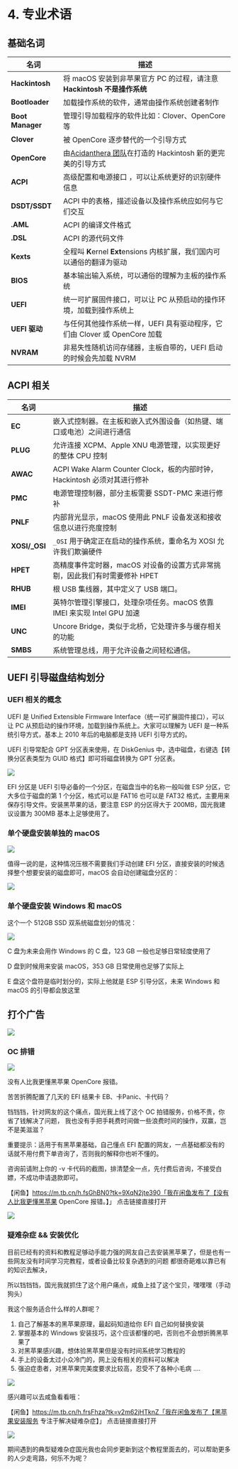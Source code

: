 # 4. 专业术语

## 基础名词

| 名词             | 描述                                                         |
| ---------------- | ------------------------------------------------------------ |
| **Hackintosh**   | 将 macOS 安装到非苹果官方 PC 的过程，请注意**Hackintosh 不是操作系统** |
| **Bootloader**   | 加载操作系统的软件，通常由操作系统创建者制作                 |
| **Boot Manager** | 管理引导加载程序的软件比如：Clover、OpenCore 等              |
| **Clover**       | 被 OpenCore 逐步替代的一个引导方式                           |
| **OpenCore**     | 由[Acidanthera 团队](https://github.com/acidanthera)在打造的 Hackintosh 新的更完美的引导方式 |
| **ACPI**         | 高级配置和电源接口 ，可以让系统更好的识别硬件信息            |
| **DSDT/SSDT**    | ACPI 中的表格，描述设备以及操作系统应如何与它们交互          |
| **.AML**         | ACPI 的编译文件格式                                          |
| **.DSL**         | ACPI 的源代码文件                                            |
| **Kexts**        | 全程叫  **K**ernel **Ext**ensions 内核扩展，我们国内可以通俗的翻译为驱动 |
| **BIOS**         | 基本输出输入系统，可以通俗的理解为主板的操作系统             |
| **UEFI**         | 统一可扩展固件接口，可以让 PC 从预启动的操作环境，加载到操作系统上 |
| **UEFI 驱动**    | 与任何其他操作系统一样，UEFI 具有驱动程序，它们由 Clover 或 OpenCore 加载 |
| **NVRAM**        | 非易失性随机访问存储器，主板自带的，UEFI 启动的时候会先加载 NVRM |

## ACPI 相关

| 名词          | 描述                                                         |
| ------------- | ------------------------------------------------------------ |
| **EC**        | 嵌入式控制器。在主板和嵌入式外围设备（如热键、端口或电池）之间进行通信 |
| **PLUG**      | 允许连接 XCPM、Apple XNU 电源管理，以实现更好的整体 CPU 控制 |
| **AWAC**      | ACPI Wake Alarm Counter Clock，板的内部时钟，Hackintosh 必须对其进行修补 |
| **PMC**       | 电源管理控制器，部分主板需要 SSDT-PMC 来进行修补             |
| **PNLF**      | 内部背光显示，macOS 使用此 PNLF 设备发送和接收信息以进行亮度控制 |
| **XOSI/_OSI** | `_OSI` 用于确定正在启动的操作系统，重命名为 XOSI 允许我们欺骗硬件 |
| **HPET**      | 高精度事件定时器，macOS 对设备的设置方式非常挑剔，因此我们有时需要修补 HPET |
| **RHUB**      | 根 USB 集线器，其中定义了 USB 端口。                         |
| **IMEI**      | 英特尔管理引擎接口，处理杂项任务。macOS 依靠 IMEI 来实现 Intel GPU 加速 |
| **UNC**       | Uncore Bridge，类似于北桥，它处理许多与缓存相关的功能        |
| **SMBS**      | 系统管理总线，用于允许设备之间轻松通信。                     |

## UEFI 引导磁盘结构划分

### UEFI 相关的概念

UEFI 是 Unified Extensible Firmware Interface（统一可扩展固件接口），可以让 PC 从预启动的操作环境，加载到操作系统上。大家可以理解为 UEFI 是一种系统引导方式，基本上 2010 年后的电脑都是支持 UEFI 引导方式的。

UEFI 引导常配合 GPT 分区表来使用，在 DiskGenius 中，选中磁盘，右键选【转换分区表类型为 GUID 格式】即可将磁盘转换为 GPT 分区表。

![](https://image.3001.net/images/20210916/16317486851257.png) 

EFI 分区是 UEFI 引导必备的一个分区，在磁盘当中的名称一般叫做 ESP 分区，它大多位于磁盘的第 1 个分区，格式可以是 FAT16 也可以是 FAT32 格式，主要用来保存引导文件。安装黑苹果的话，要注意 ESP 的分区得大于 200MB，国光我建议设置为 300MB 基本上足够使用了。

### 单个硬盘安装单独的 macOS

![](https://image.3001.net/images/20210916/1631749573321.png) 

值得一说的是，这种情况压根不需要我们手动创建 EFI 分区，直接安装的时候选择整个想要安装的磁盘即可，macOS 会自动创建磁盘分区的：

![](https://image.3001.net/images/20210916/1631749592979.jpg)

### 单个硬盘安装 Windows 和 macOS

这个一个 512GB SSD 双系统磁盘划分的情况：

![](https://image.3001.net/images/20210921/16322081893942.jpg)

C 盘为未来会用作 Windows 的 C 盘，123 GB 一般也足够日常轻度使用了

D 盘到时候用来安装 macOS，353 GB 日常使用也足够了实际上

E 盘这个盘符是临时划分的，实际上他就是 ESP 引导分区，未来 Windows 和 macOS 的引导都会放这里

## 打个广告

![](https://image.3001.net/images/20220505/16517231026626.jpg) 

### OC  排错

![](https://image.3001.net/images/20220505/16517225285995.jpg) 

没有人比我更懂黑苹果 OpenCore 报错。

苦苦折腾配置了几天的 EFI 结果卡 EB、卡Panic、卡代码？

铛铛铛，针对网友的这个痛点，国光我上线了这个 OC 拍错服务，价格不贵，你省了钱解决了问题， 我也没有手把手耗费时间做一些浪费时间的操作，双赢，岂不是美滋滋？

重要提示：适用于有黑苹果基础，自己懂点 EFI 配置的网友，一点基础都没有的话就不用付费下单咨询了，否则我的解释你也听不懂的。

咨询前请附上你的 -v 卡代码的截图，排清楚全一点，先付费后咨询，不接受白嫖，不成功申请退款即可。



【闲鱼】https://m.tb.cn/h.fsGhBN0?tk=9XqN2jte390「我在闲鱼发布了【没有人比我更懂黑苹果 OpenCore 报错。】」
点击链接直接打开



![](https://image.3001.net/images/20220505/16517223609381.jpg) 

### 疑难杂症 && 安装优化

目前已经有的资料和教程足够动手能力强的网友自己去安装黑苹果了，但是也有一些网友没有时间学习完教程，或者设备比较复杂遇到的问题
都很奇葩难以靠已有的知识去解决，

所以铛铛铛，国光我就抓住了这个用户痛点，咸鱼上挂了这个宝贝，嘿嘿嘿（手动狗头）

我这个服务适合什么样的人群呢？

1. 自己了解基本的黑苹果原理，最起码知道给你 EFI 自己如何替换安装
2. 掌握基本的 Windows 安装技巧，这个应该都懂的吧，否则也不会想折腾黑苹果了
3. 对黑苹果感兴趣，想体验黑苹果但是没有时间系统学习教程的
4. 手上的设备太过小众冷门的，网上没有相关的资料可以解决
5. 强迫症患者，对黑苹果完美度要求比较高，忍受不了各种小毛病
   ....

![](https://image.3001.net/images/20220319/16476611133376.png) 

感兴趣可以去咸鱼看看哦：

【闲鱼】https://m.tb.cn/h.frsFhza?tk=v2m62jHTknZ「我在闲鱼发布了【黑苹果安装服务 专注于解决疑难杂症】」
点击链接直接打开

![](https://image.3001.net/images/20220505/1651717727657.jpg) 

期间遇到的典型疑难杂症国光我也会同步更新到这个教程里面去的，可以帮助更多的人少走弯路，何乐不为呢？

